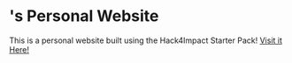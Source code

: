 # <Matthew Phan>'s Personal Website
This is a personal website built using the Hack4Impact Starter Pack!
<Hack4Impact Start>
[Visit it Here!](https://MatthewH4I.github.io)